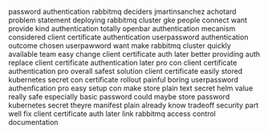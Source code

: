 password authentication rabbitmq deciders jmartinsanchez achotard problem statement deploying rabbitmq cluster gke people connect want provide kind authentication totally openbar authentication mecanism considered client certificate authentication userpassword authentication outcome chosen userpawword want make rabbitmq cluster quickly available team easy change client certificate auth later better providing auth replace client certificate authentication later pro con client certificate authentication pro overall safest solution client certificate easily stored kubernetes secret con certificate rollout painful boring userpassword authenfication pro easy setup con make store plain text secret helm value really safe especially basic password could maybe store password kubernetes secret theyre manifest plain already know tradeoff security part well fix client certificate auth later link rabbitmq access control documentation